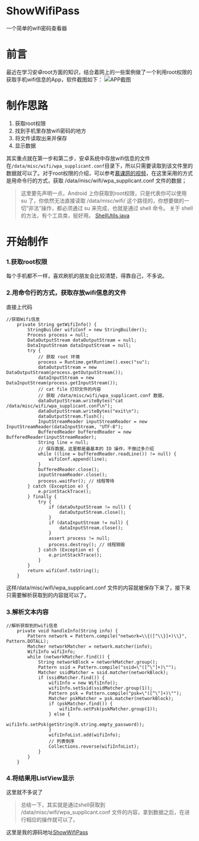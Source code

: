 # ShowWifiPass
一个简单的wifi密码查看器
# 前言
最近在学习安卓root方面的知识，结合着网上的一些案例做了一个利用root权限的获取手机wifi信息的App，软件截图如下：
![APP截图](http://upload-images.jianshu.io/upload_images/5666077-975e792a2d2aa4a4.png?imageMogr2/auto-orient/strip%7CimageView2/2/w/1240)

# 制作思路
1. 获取root权限
2. 找到手机里存放wifi密码的地方
3. 将文件读取出来并保存
4. 显示数据

其实重点就在第一步和第二步，安卓系统中存放wifi信息的文件在``` /data/misc/wifi/wpa_supplicant.conf ```目录下，所以只需要读取到该文件里的数据就可以了。对于root权限的介绍，可以参考[慕课网的视频](https://www.imooc.com/learn/126)，在这里采用的方式是用命令行的方式，获取 /data/misc/wifi/wpa_supplicant.conf 文件的数据；
> 这里要先声明一点，Android 上你获取到root权限，只是代表你可以使用 su 了，你依然无法直接读取 /data/misc/wifi/ 这个路径的，你想要做的一切“非法”操作，都必须通过 su 来完成，也就是通过 shell 命令。
关于 shell 的方法，有个工具类，挺好用。
[ShellUtils.java](https://github.com/YueYongDev/ShowWifiPass/blob/master/app/src/main/java/com/lyy/showwifipass/ShellUtils.java)

# 开始制作
### 1.获取root权限
每个手机都不一样，喜欢刷机的朋友会比较清楚，得靠自己，不多说。
### 2.用命令行的方式，获取存放wifi信息的文件
直接上代码
```
//获取Wifi信息
    private String getWifiInfo() {
        StringBuilder wifiConf = new StringBuilder();
        Process process = null;
        DataOutputStream dataOutputStream = null;
        DataInputStream dataInputStream = null;
        try {
            // 获取 root 环境
            process = Runtime.getRuntime().exec("su");
            dataOutputStream = new DataOutputStream(process.getOutputStream());
            dataInputStream = new DataInputStream(process.getInputStream());
            // cat file 打印文件的内容
            // 获取 /data/misc/wifi/wpa_supplicant.conf 数据，
            dataOutputStream.writeBytes("cat /data/misc/wifi/wpa_supplicant.conf\n");
            dataOutputStream.writeBytes("exit\n");
            dataOutputStream.flush();
            InputStreamReader inputStreamReader = new InputStreamReader(dataInputStream, "UTF-8");
            BufferedReader bufferedReader = new BufferedReader(inputStreamReader);
            String line = null;
            // 保存数据，这里都是最基本的 IO 操作，不做过多介绍
            while ((line = bufferedReader.readLine()) != null) {
                wifiConf.append(line);
            }
            bufferedReader.close();
            inputStreamReader.close();
            process.waitFor(); // 线程等待
        } catch (Exception e) {
            e.printStackTrace();
        } finally {
            try {
                if (dataOutputStream != null) {
                    dataOutputStream.close();
                }
                if (dataInputStream != null) {
                    dataInputStream.close();
                }
                assert process != null;
                process.destroy(); // 线程销毁
            } catch (Exception e) {
                e.printStackTrace();
            }
        }
        return wifiConf.toString();
    }
```
这样/data/misc/wifi/wpa_supplicant.conf 文件的内容就被保存下来了，接下来只需要解析获取到的内容就可以了。
### 3.解析文本内容
```
//解析获取到的wifi信息
    private void handleInfo(String info) {
        Pattern network = Pattern.compile("network=\\{([^\\}]+)\\}", Pattern.DOTALL);
        Matcher networkMatcher = network.matcher(info);
        WifiInfo wifiInfo;
        while (networkMatcher.find()) {
            String networkBlock = networkMatcher.group();
            Pattern ssid = Pattern.compile("ssid=\"([^\"]+)\"");
            Matcher ssidMatcher = ssid.matcher(networkBlock);
            if (ssidMatcher.find()) {
                wifiInfo = new WifiInfo();
                wifiInfo.setSsid(ssidMatcher.group(1));
                Pattern psk = Pattern.compile("psk=\"([^\"]+)\"");
                Matcher pskMatcher = psk.matcher(networkBlock);
                if (pskMatcher.find()) {
                    wifiInfo.setPsk(pskMatcher.group(1));
                } else {
                    wifiInfo.setPsk(getString(R.string.empty_password));
                }
                wifiInfoList.add(wifiInfo);
                // 列表倒序
                Collections.reverse(wifiInfoList);
            }
        }
    }
```
### 4.将结果用ListView显示
这里就不多说了

> 总结一下，其实就是通过shell获取到 /data/misc/wifi/wpa_supplicant.conf 文件的内容，拿到数据之后，在进行相应的操作就可以了。

这里是我的源码地址[ShowWifiPass](https://github.com/YueYongDev/ShowWifiPass)
